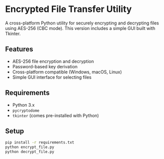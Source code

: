 # Encrypted File Transfer Utility

A cross-platform Python utility for securely encrypting and decrypting files using AES-256 (CBC mode). This version includes a simple GUI built with Tkinter.

## Features
- AES-256 file encryption and decryption
- Password-based key derivation
- Cross-platform compatible (Windows, macOS, Linux)
- Simple GUI interface for selecting files

## Requirements
- Python 3.x
- `pycryptodome`
- `tkinter` (comes pre-installed with Python)

## Setup
```bash
pip install -r requirements.txt
python encrypt_file.py
python decrypt_file.py
```
